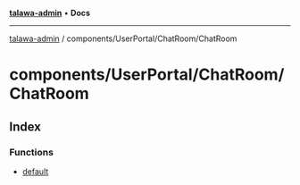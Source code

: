 [**talawa-admin**](../../../../README.md) • **Docs**

***

[talawa-admin](../../../../modules.md) / components/UserPortal/ChatRoom/ChatRoom

# components/UserPortal/ChatRoom/ChatRoom

## Index

### Functions

- [default](functions/default.md)
